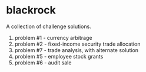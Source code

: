 # blackrock
A collection of challenge solutions.

1. problem #1 - currency arbitrage
2. problem #2 - fixed-income security trade allocation
3. problem #7 - trade analysis, with alternate solution
4. problem #5 - employee stock grants
5. problem #6 - audit sale


